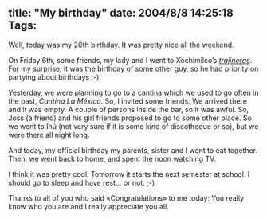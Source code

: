 title: "My birthday"
date: 2004/8/8 14:25:18
Tags: 
---
<p>Well, today was my 20th birthday. It was pretty nice all the weekend.</p>

<p>On Friday 6th, some friends, my lady and I went to Xochimilco&#8217;s <em><a href="http://www.xochimilco.df.gob.mx/turismo/trajineras.html">trajineras</a></em>. For my surprise, it was the birthday of some other guy, so he had priority on partying about birthdays ;-)</p>

<p>Yesterday, we were planning to go to a cantina which we used to go often in the past, <em>Cantina La México</em>. So, I invited some friends. We arrived there and it was empty. A couple of persons inside the bar, so it was awful. So, Joss (a friend) and his girl friends proposed to go to some other place. So we went to Ihú (not very sure if it is some kind of discotheque or so), but we were there all night long.</p>

<p>And today, my official birthday my parents, sister and I went to eat together. Then, we went back to home, and spent the noon watching TV.</p>

<p>I think it was pretty cool. Tomorrow it starts the next semester at school. I should go to sleep and have rest&#8230; or not. ;-)</p>

<p>Thanks to all of you who said «Congratulations» to me today: You really know who you are and I really appreciate you all.</p>
